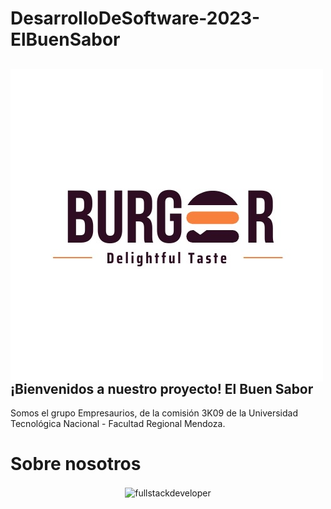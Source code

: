 # DesarrolloDeSoftware-2023-ElBuenSabor

<div> 
    <p align="center">
        <img
            src="b732c2df-b05f-4e51-a076-28629e391a31.jpg"
            alt="fullstackdeveloper"
            width="500px"
            height="500px"
            align="left"
        /> 
     </p>
    <h2>
        ¡Bienvenidos a nuestro proyecto! El Buen Sabor
    </h2>
    <p>
        Somos el grupo Empresaurios, de la comisión 3K09 de la Universidad Tecnológica Nacional
        - Facultad Regional Mendoza.
    </p>
</div>

# Sobre nosotros
<p align="center">
    <img
        src="https://media.giphy.com/media/2C6v4QD5d3YOO4YhID/giphy-downsized-large.gif"
        alt="fullstackdeveloper"
        width="360px"
        height="260px"
        align="center"
    />
</p>
